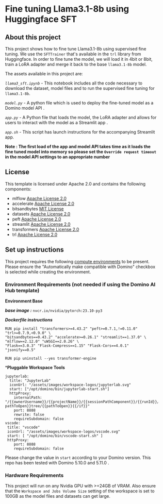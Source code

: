 # Fine tuning Llama3.1-8b using Huggingface SFT

## About this project
This project shows how to fine tune Llama3.1-8b using supervised fine tuning. We use the `SFTTrainer` that's available in the `trl` library from Huggingface. In order to fine tune the model, we will load it in 4bit or 8bit, train a LoRA adapter and merge it back to the base `llama3.1-8b` model.

The assets available in this project are:

*`llama3_sft.ipynb`* - This notebook includes all the code necessary to download the dataset, model files and to run the supervised fine tuning for `llama3.1-8b`.

*`model.py`* - A python file which is used to deploy the fine-tuned model as a Domino model API .

*`app.py`* - A Python file that loads the model, the LoRA adapter and allows for users to interact with the model as a Streamlit app .

*`app.sh`* - This script has launch instructions for the accompanying Streamlit app.

**Note : The first load of the app and model API takes time as it loads the fine tuned model into memory so please set the `Override request timeout` in the model API settings to an appropriate number**


## License
This template is licensed under Apache 2.0 and contains the following components: 
* mlflow [Apache License 2.0](https://github.com/mlflow/mlflow/blob/master/LICENSE.txt)
* accelerate [Apache License 2.0](https://github.com/huggingface/accelerate/blob/main/LICENSE)
* bitsandbytes [MIT License](https://github.com/TimDettmers/bitsandbytes/blob/main/LICENSE)
* datasets [Apache License 2.0](https://github.com/huggingface/datasets/blob/main/LICENSE)
* peft [Apache License 2.0](https://github.com/huggingface/peft/blob/main/LICENSE)
* streamlit [Apache License 2.0](https://github.com/streamlit/streamlit/blob/develop/LICENSE)
* transformers [Apache License 2.0](https://github.com/huggingface/transformers/blob/main/LICENSE)
* trl [Apache License 2.0](https://github.com/huggingface/trl/blob/main/LICENSE)


## Set up instructions

This project requires the following [compute environments](https://docs.dominodatalab.com/en/latest/user_guide/f51038/environments/) to be present. Please ensure the "Automatically make compatible with Domino" checkbox is selected while creating the environment.

### Environment Requirements (not needed if using the Domino AI Hub template)

**Environment Base**

***base image :*** `nvcr.io/nvidia/pytorch:23.10-py3`

***Dockerfile instructions***
```
RUN pip install "transformers>=4.43.2" "peft>=0.7.1,!=0.11.0" "trl>=0.7.9,<0.9.0" \
"bitsandbytes==0.43.2" "accelerate>=0.26.1" "streamlit==1.37.0" \
"mlflow==2.12.0" "uWSGI==2.0.26" \
"Flask==3.0.3" "Flask-Compress==1.15" "Flask-Cors==4.0.1" "jsonify==0.5"

RUN pip uninstall --yes transformer-engine

```
***Pluggable Workspace Tools** 
```
jupyterlab:
  title: "JupyterLab"
  iconUrl: "/assets/images/workspace-logos/jupyterlab.svg"
  start: ["/opt/domino/bin/jupyterlab-start.sh"]
  httpProxy:
    internalPath: "/{{ownerUsername}}/{{projectName}}/{{sessionPathComponent}}/{{runId}}/{{#if pathToOpen}}tree/{{pathToOpen}}{{/if}}"
    port: 8888
    rewrite: false
    requireSubdomain: false
vscode:
 title: "vscode"
 iconUrl: "/assets/images/workspace-logos/vscode.svg"
 start: [ "/opt/domino/bin/vscode-start.sh" ]
 httpProxy:
    port: 8888
    requireSubdomain: false
```
Please change the value in `start` according to your Domino version. This repo has been tested with Domino 5.10.0 and 5.11.0 .

### Hardware Requirements

This project will run on any Nvidia GPU with >=24GB of VRAM. Also ensure that the `Workspace and Jobs Volume Size` setting of the workspace is set to 100GB as the model files and datasets can get large.
